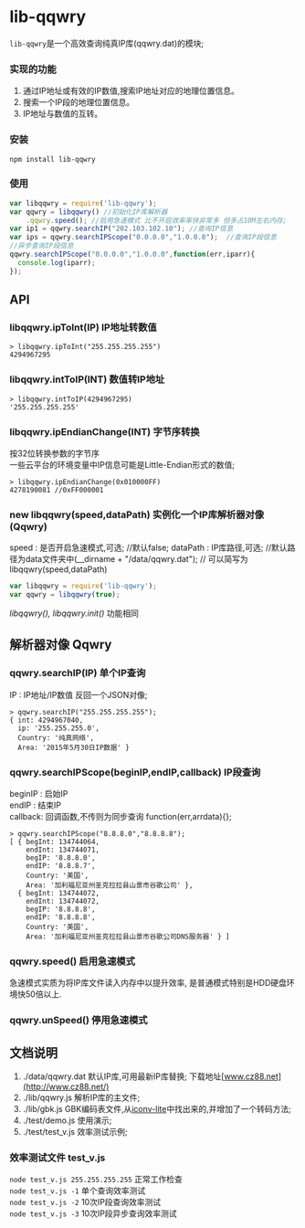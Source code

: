# lib-qqwry

`lib-qqwry`是一个高效查询纯真IP库(qqwry.dat)的模块;  

### 实现的功能
1. 通过IP地址或有效的IP数值,搜索IP地址对应的地理位置信息。  
2. 搜索一个IP段的地理位置信息。  
3. IP地址与数值的互转。  

### 安装
```
npm install lib-qqwry
```

### 使用

```js
var libqqwry = require('lib-qqwry');
var qqwry = libqqwry() //初始化IP库解析器
    .qqwry.speed(); //启用急速模式 比不开启效率率快非常多 但多占10M左右内存;
var ip1 = qqwry.searchIP("202.103.102.10"); //查询IP信息
var ips = qqwry.searchIPScope("0.0.0.0","1.0.0.0");  //查询IP段信息
//异步查询IP段信息
qqwry.searchIPScope("0.0.0.0","1.0.0.0",function(err,iparr){
  console.log(iparr);
});
```

## API

### libqqwry.ipToInt(IP) IP地址转数值
```
> libqqwry.ipToInt("255.255.255.255")
4294967295
```

### libqqwry.intToIP(INT) 数值转IP地址
```
> libqqwry.intToIP(4294967295)
'255.255.255.255'
```

### libqqwry.ipEndianChange(INT) 字节序转换
按32位转换参数的字节序  
一些云平台的环境变量中IP信息可能是Little-Endian形式的数值; 

```
> libqqwry.ipEndianChange(0x010000FF)
4278190081 //0xFF000001
```

### new libqqwry(speed,dataPath) 实例化一个IP库解析器对像(Qqwry)
speed : 是否开启急速模式,可选; //默认false;
dataPath : IP库路径,可选; //默认路径为data文件夹中(__dirname + "/data/qqwry.dat");
// 可以简写为 libqqwry(speed,dataPath)
```js
var libqqwry = require('lib-qqwry');
var qqwry = libqqwry(true);
```
*libqqwry(), libqqwry.init()* 功能相同

## 解析器对像 Qqwry
### qqwry.searchIP(IP) 单个IP查询
IP : IP地址/IP数值
反回一个JSON对像;  
```
> qqwry.searchIP("255.255.255.255");
{ int: 4294967040,
  ip: '255.255.255.0',
  Country: '纯真网络',
  Area: '2015年5月30日IP数据' }
```

### qqwry.searchIPScope(beginIP,endIP,callback) IP段查询
beginIP : 启始IP  
endIP : 结束IP  
callback: 回调函数,不传则为同步查询 function(err,arrdata){};  
```
> qqwry.searchIPScope("8.8.8.0","8.8.8.8");
[ { begInt: 134744064,
    endInt: 134744071,
    begIP: '8.8.8.0',
    endIP: '8.8.8.7',
    Country: '美国',
    Area: '加利福尼亚州圣克拉拉县山景市谷歌公司' },
  { begInt: 134744072,
    endInt: 134744072,
    begIP: '8.8.8.8',
    endIP: '8.8.8.8',
    Country: '美国',
    Area: '加利福尼亚州圣克拉拉县山景市谷歌公司DNS服务器' } ]
```

### qqwry.speed() 启用急速模式
急速模式实质为将IP库文件读入内存中以提升效率, 是普通模式特别是HDD硬盘环境快50倍以上.

### qqwry.unSpeed() 停用急速模式

## 文档说明
1. ./data/qqwry.dat  默认IP库,可用最新IP库替换; 下载地址[www.cz88.net](http://www.cz88.net/)
2. ./lib/qqwry.js  解析IP库的主文件;
3. ./lib/gbk.js  GBK编码表文件,从[iconv-lite](https://github.com/ashtuchkin/iconv-lite)中找出来的,并增加了一个转码方法;
4. ./test/demo.js  使用演示;
5. ./test/test_v.js  效率测试示例;

### 效率测试文件 test_v.js
`node test_v.js 255.255.255.255` 正常工作检查  
`node test_v.js -1` 单个查询效率测试  
`node test_v.js -2` 10次IP段查询效率测试  
`node test_v.js -3` 10次IP段异步查询效率测试  